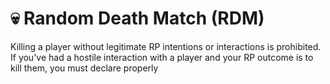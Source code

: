# 💀 Random Death Match (RDM)

Killing a player without legitimate RP intentions or interactions is prohibited.
\
If you've had a hostile interaction with a player and your RP outcome is to kill them, you must declare properly
